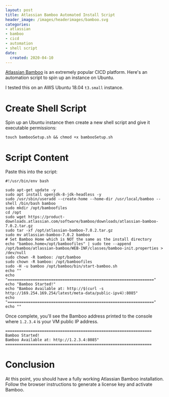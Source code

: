 ```yaml
---
layout: post
title: Atlassian Bamboo Automated Install Script
header_image: /images/headerimages/bamboo.svg
categories:
- atlassian
- bamboo
- cicd
- automation
- shell script
date:
  created: 2020-04-10
---
```


[Atlassian Bamboo](https://www.atlassian.com/software/bamboo) is an extremely popular CICD platform. Here's an automation script to spin up an instance on Ubuntu.

<!-- more -->

I tested this on an AWS Ubuntu 18.04 `t3.small` instance. 

# Create Shell Script
Spin up an Ubuntu instance then create a new shell script and give it executable permissions:

```
touch bambooSetup.sh && chmod +x bambooSetup.sh
```

# Script Content
Paste this into the script:

```
#!/usr/bin/env bash

sudo apt-get update -y
sudo apt install openjdk-8-jdk-headless -y
sudo /usr/sbin/useradd --create-home --home-dir /usr/local/bamboo --shell /bin/bash bamboo
sudo mkdir /opt/bamboofiles
cd /opt
sudo wget https://product-downloads.atlassian.com/software/bamboo/downloads/atlassian-bamboo-7.0.2.tar.gz
sudo tar -xf /opt/atlassian-bamboo-7.0.2.tar.gz
sudo mv atlassian-bamboo-7.0.2 bamboo
# Set Bamboo Home which is NOT the same as the install directory
echo "bamboo.home=/opt/bamboofiles" | sudo tee --append /opt/bamboo/atlassian-bamboo/WEB-INF/classes/bamboo-init.properties > /dev/null
sudo chown -R bamboo: /opt/bamboo
sudo chown -R bamboo: /opt/bamboofiles
sudo -H -u bamboo /opt/bamboo/bin/start-bamboo.sh
echo ""
echo "================================================================"
echo "Bamboo Started!"
echo "Bamboo Available at: http://$(curl -s http://169.254.169.254/latest/meta-data/public-ipv4):8085"
echo "================================================================"
echo ""
```

Once complete, you'll see the Bamboo address printed to the console where `1.2.3.4` is your VM public IP address.

```
================================================================
Bamboo Started!
Bamboo Available at: http://1.2.3.4:8085"
================================================================
```

# Conclusion
At this point, you should have a fully working Atlassian Bamboo installation. Follow the browser instructions to generate a license key and activate Bamboo.

